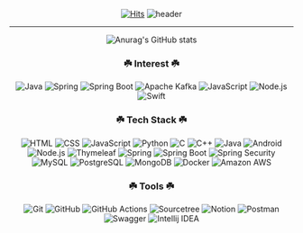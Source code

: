 <div align="center">
  
[![Hits](https://hits.seeyoufarm.com/api/count/incr/badge.svg?url=https%3A%2F%2Fgithub.com%2FCokeLee777&count_bg=%23EDDC07&title_bg=%23555555&icon=github.svg&icon_color=%23E7E7E7&title=hits&edge_flat=false)](https://github.com/CokeLee777)
![header](https://capsule-render.vercel.app/api?type=waving&color=auto&height=300&section=header&text=Hi%20there&fontSize=90&fontColor=f5f5f5&animation=twinkling)

<hr>

![Anurag's GitHub stats](https://github-readme-stats.vercel.app/api?username=CokeLee777&show_icons=true)
  
</div>

<h3 align="center">☘️ Interest ☘️</h3>
<p align="center">
  <img alt="Java" src ="https://img.shields.io/badge/Java-007396?style=for-the-badge&logo=Java&logoColor=white">
  <img alt="Spring" src="https://img.shields.io/badge/Spring-6DB33F?style=for-the-badge&&logo=Spring&logoColor=white">
  <img alt="Spring Boot" src ="https://img.shields.io/badge/Spring Boot-6DB33F?style=for-the-badge&&logo=Spring Boot&logoColor=white">
  <img alt="Apache Kafka" src ="https://img.shields.io/badge/Apache Kafka-231F20?style=for-the-badge&&logo=Apache Kafka&logoColor=white">
  <img alt="JavaScript" src ="https://img.shields.io/badge/JavaScript-F7DF1E?style=for-the-badge&&logo=JavaScript&logoColor=white">
  <img alt="Node.js" src ="https://img.shields.io/badge/Node.js-339933?style=for-the-badge&&logo=Node.js&logoColor=white">
  <img alt="Swift" src ="https://img.shields.io/badge/Swift-F05138?style=for-the-badge&&logo=Swift&logoColor=white">
  
</p>

<h3 align="center">☘️ Tech Stack ☘️</h3>
<p align="center">
  <img alt="HTML" src ="https://img.shields.io/badge/HTML5-E34F26?style=flat-square&logo=HTML5&logoColor=white">
  <img alt="CSS" src ="https://img.shields.io/badge/CSS3-1572B6?style=flat-square&logo=CSS3&logoColor=white">
  <img alt="JavaScript" src ="https://img.shields.io/badge/JavaScript-F7DF1E?style=flat-square&logo=JavaScript&logoColor=white">
  <img alt="Python" src ="https://img.shields.io/badge/Python-3776AB?style=flat-square&logo=Python&logoColor=white">
  <img alt="C" src ="https://img.shields.io/badge/C-A8B9CC?style=flat-square&logo=C&logoColor=white">
  <img alt="C++" src ="https://img.shields.io/badge/C++-00599C?style=flat-square&logo=C%2B%2B&logoColor=white">
  <img alt="Java" src ="https://img.shields.io/badge/Java-007396?style=flat-square&logo=Java&logoColor=white">
  
  <img alt="Android" src ="https://img.shields.io/badge/Android-3DDC84?style=flat-square&logo=Android&logoColor=white">
  <img alt="Node.js" src ="https://img.shields.io/badge/Node.js-339933?style=flat-square&logo=Node.js&logoColor=white">
  
  <img alt="Thymeleaf" src ="https://img.shields.io/badge/Thymeleaf-005F0F?style=flat-square&logo=Thymeleaf&logoColor=white">
  <img alt="Spring" src ="https://img.shields.io/badge/Spring-6DB33F?style=flat-square&logo=Spring&logoColor=white">
  <img alt="Spring Boot" src ="https://img.shields.io/badge/Spring Boot-6DB33F?style=flat-square&logo=Spring Boot&logoColor=white">
  <img alt="Spring Security" src ="https://img.shields.io/badge/Spring Security-6DB33F?style=flat-square&logo=Spring Security&logoColor=white">
  <img alt="MySQL" src ="https://img.shields.io/badge/MySQL-4479A1?style=flat-square&logo=MySQL&logoColor=white">
  <img alt="PostgreSQL" src ="https://img.shields.io/badge/PostgreSQL-4169E1?style=flat-square&logo=PostgreSQL&logoColor=white">
  <img alt="MongoDB" src ="https://img.shields.io/badge/MongoDB-47A248?style=flat-square&logo=MongoDB&logoColor=white">
  <img alt="Docker" src ="https://img.shields.io/badge/Docker-2496ED?style=flat-square&logo=Docker&logoColor=white">
  <img alt="Amazon AWS" src ="https://img.shields.io/badge/Amazon AWS-232F3E?style=flat-square&logo=Amazon AWS&logoColor=white">
</p>

<h3 align="center">☘️ Tools ☘️</h3>
<p align="center">
  <img alt="Git" src ="https://img.shields.io/badge/Git-F05032?style=flat-square&logo=Git&logoColor=white">
  <img alt="GitHub" src ="https://img.shields.io/badge/GitHub-181717?style=flat-square&logo=GitHub&logoColor=white">
  <img alt="GitHub Actions" src ="https://img.shields.io/badge/GitHub Actions-2088FF?style=flat-square&logo=GitHub Actions&logoColor=white">
  <img alt="Sourcetree" src ="https://img.shields.io/badge/Sourcetree-0052CC?style=flat-square&logo=Sourcetree&logoColor=white">
  <img alt="Notion" src ="https://img.shields.io/badge/Notion-000000?style=flat-square&logo=Notion&logoColor=white">
  <img alt="Postman" src ="https://img.shields.io/badge/Postman-FF6C37?style=flat-square&logo=Postman&logoColor=white">
  <img alt="Swagger" src ="https://img.shields.io/badge/Swagger-85EA2D?style=flat-square&logo=Swagger&logoColor=white">
  <img alt="Intellij IDEA" src ="https://img.shields.io/badge/Intellij IDEA-000000?style=flat-square&logo=Intellij IDEA&logoColor=white">
</p>


